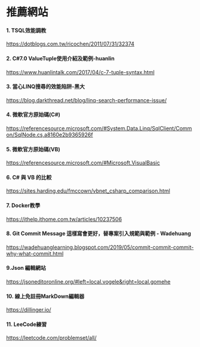 # 推薦網站
#### 1. TSQL效能調教
  https://dotblogs.com.tw/ricochen/2011/07/31/32374
<br> 
#### 2. C#7.0 ValueTuple使用介紹及範例-huanlin
  https://www.huanlintalk.com/2017/04/c-7-tuple-syntax.html
<br>
#### 3. 當心LINQ搜尋的效能陷阱-黑大
https://blog.darkthread.net/blog/linq-search-performance-issue/
<br>
#### 4. 微軟官方原始碼(C#)
https://referencesource.microsoft.com/#System.Data.Linq/SqlClient/Common/SqlNode.cs,a8160e2b9365926f
<br>
#### 5. 微軟官方原始碼(VB)
https://referencesource.microsoft.com/#Microsoft.VisualBasic
<br>
#### 6. C# 與 VB 的比較
https://sites.harding.edu/fmccown/vbnet_csharp_comparison.html
<br>
#### 7. Docker教學
https://ithelp.ithome.com.tw/articles/10237506
<br>
#### 8. Git Commit Message 這樣寫會更好，替專案引入規範與範例 - Wadehuang 
https://wadehuanglearning.blogspot.com/2019/05/commit-commit-commit-why-what-commit.html
<br>
#### 9.Json 編輯網站
https://jsoneditoronline.org/#left=local.vogele&right=local.gomehe
<br>
#### 10. 線上免註冊MarkDown編輯器
https://dillinger.io/
<br>
#### 11. LeeCode練習
https://leetcode.com/problemset/all/
<br>
